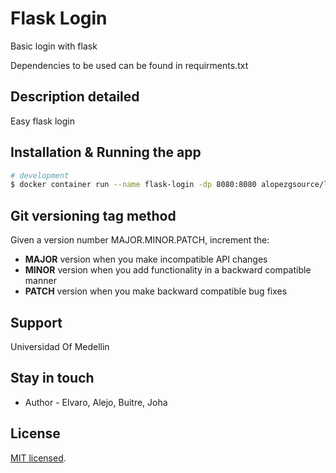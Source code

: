 # Flask Login 

Basic login with flask 

Dependencies to be used can be found in requirments.txt

## Description detailed

Easy flask login

## Installation & Running the app

```bash
# development
$ docker container run --name flask-login -dp 8080:8080 alopezgsource/login_integracion:0.1.0
```

## Git versioning tag method

Given a version number MAJOR.MINOR.PATCH, increment the:

- **MAJOR** version when you make incompatible API changes 
- **MINOR** version when you add functionality in a backward compatible manner
- **PATCH** version when you make backward compatible bug fixes

## Support

Universidad Of Medellin

## Stay in touch

- Author - Elvaro, Alejo, Buitre, Joha

## License

[MIT licensed](LICENSE).
